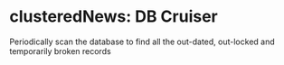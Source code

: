 # clusteredNews: DB Cruiser
Periodically scan the database to find all the out-dated, out-locked and temporarily broken
records
